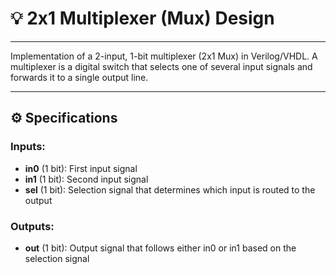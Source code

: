 # 💡 2x1 Multiplexer (Mux) Design

---

Implementation of a 2-input, 1-bit multiplexer (2x1 Mux) in Verilog/VHDL. A multiplexer is a digital switch that selects one of several input signals and forwards it to a single output line.

---

## ⚙️ Specifications
### Inputs:
- **in0** (1 bit): First input signal
- **in1** (1 bit): Second input signal
- **sel** (1 bit): Selection signal that determines which input is routed to the output

### Outputs:
- **out** (1 bit): Output signal that follows either in0 or in1 based on the selection signal